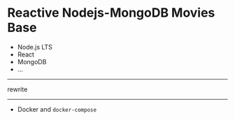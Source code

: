 # Reactive Nodejs-MongoDB Movies Base


- Node.js LTS
- React
- MongoDB
- ...

***
rewrite 
***

- Docker and `docker-compose`
